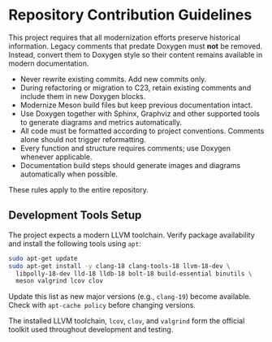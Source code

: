 # Repository Contribution Guidelines

This project requires that all modernization efforts preserve historical
information. Legacy comments that predate Doxygen must **not** be removed.
Instead, convert them to Doxygen style so their content remains available in
modern documentation.

* Never rewrite existing commits. Add new commits only.
* During refactoring or migration to C23, retain existing comments and include
  them in new Doxygen blocks.
* Modernize Meson build files but keep previous documentation intact.
* Use Doxygen together with Sphinx, Graphviz and other supported tools to
  generate diagrams and metrics automatically.
* All code must be formatted according to project conventions. Comments alone
  should not trigger reformatting.
* Every function and structure requires comments; use Doxygen whenever
  applicable.
* Documentation build steps should generate images and diagrams automatically
  when possible.

These rules apply to the entire repository.

## Development Tools Setup

The project expects a modern LLVM toolchain. Verify package availability and
install the following tools using `apt`:

```bash
sudo apt-get update
sudo apt-get install -y clang-18 clang-tools-18 llvm-18-dev \
  libpolly-18-dev lld-18 lldb-18 bolt-18 build-essential binutils \
  meson valgrind lcov clov
```

Update this list as new major versions (e.g., `clang-19`) become available.
Check with `apt-cache policy` before changing versions.

The installed LLVM toolchain, `lcov`, `clov`, and `valgrind` form the
official toolkit used throughout development and testing.
